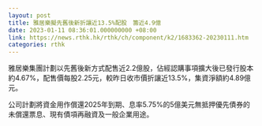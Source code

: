 ```yaml
---
layout: post
title: 雅居樂擬先舊後新折讓近13.5%配股　籌近4.9億
date: 2023-01-11 08:36:01.000000000 +08:00
link: https://news.rthk.hk/rthk/ch/component/k2/1683362-20230111.htm
categories: rthk
---
```


雅居樂集團計劃以先舊後新方式配售近2.2億股，佔經認購事項擴大後已發行股本約4.67%，配售價每股2.25元，較昨日收市價折讓近13.5%，集資淨額約4.89億元。

公司計劃將資金用作償還2025年到期、息率5.75%的5億美元無抵押優先債券的未償還票息、現有債項再融資及一般企業用途。
